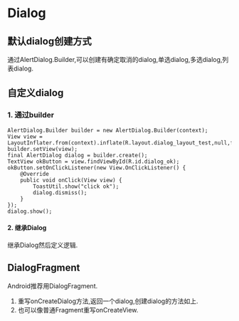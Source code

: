 # Dialog
## 默认dialog创建方式
通过AlertDialog.Builder,可以创建有确定取消的dialog,单选dialog,多选dialog,列表dialog.
## 自定义dialog
### 1. 通过builder
```
AlertDialog.Builder builder = new AlertDialog.Builder(context);
View view = LayoutInflater.from(context).inflate(R.layout.dialog_layout_test,null,false);
builder.setView(view);
final AlertDialog dialog = builder.create();
TextView okButton = view.findViewById(R.id.dialog_ok);
okButton.setOnClickListener(new View.OnClickListener() {
    @Override
    public void onClick(View view) {
        ToastUtil.show("click ok");
        dialog.dismiss();
    }
});
dialog.show();
```
#### 2. 继承Dialog
继承Dialog然后定义逻辑.
## DialogFragment
Android推荐用DialogFragment.
1. 重写onCreateDialog方法,返回一个dialog,创建dialog的方法如上.
2. 也可以像普通Fragment重写onCreateView.